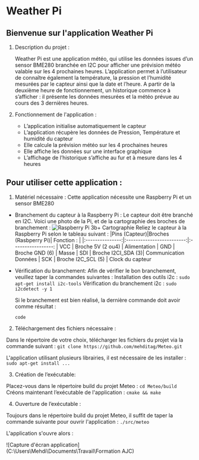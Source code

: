 # Weather Pi

## Bienvenue sur l'application Weather Pi

 1. Description du projet :

	Weather Pi est une application météo, qui utilise les données issues d’un sensor BME280 branchée en I2C pour afficher une prévision météo valable sur les 4 prochaines heures. L’application permet à l’utilisateur de connaître également la température, la pression et l’humidité mesurées par le capteur ainsi que la date et l’heure. A partir de la deuxième heure de fonctionnement, un historique commence à s’afficher : il présente les données mesurées et la météo prévue au cours des 3 dernières heures.

 2. Fonctionnement de l'application :

	- L’application initialise automatiquement le capteur
	- L’application récupère les données de Pression, Température et humidité du capteur
	- Elle calcule la prévision météo sur les 4 prochaines heures
	- Elle affiche les données sur une interface graphique
	- L’affichage de l’historique s’affiche au fur et à mesure dans les 4 heures

## Pour utiliser cette application :

1. Matériel nécessaire :
Cette application nécessite une Raspberry Pi et un sensor BME280 
- Branchement du capteur à la Raspberry Pi : 
	Le capteur doit être branché en I2C. Voici une photo de la Pi, et de la cartographie des broches de branchement : 
	![Raspberry Pi 3b+ Cartographie]([https://www.google.com/search?biw=1600&bih=757&tbm=isch&sa=1&ei=q4bFXKr5A4m0UIyFuUg&q=i2c+raspberry&oq=i2c+raspberry&gs_l=img.3..0l2j0i7i30j0i8i30l7.214504.215177..215712...0.0..1.114.575.5j2......0....1..gws-wiz-img.O33EYEqgHHs#imgrc=MeZYY6T4V0-bMM:](https://www.google.com/search?biw=1600&bih=757&tbm=isch&sa=1&ei=q4bFXKr5A4m0UIyFuUg&q=i2c+raspberry&oq=i2c+raspberry&gs_l=img.3..0l2j0i7i30j0i8i30l7.214504.215177..215712...0.0..1.114.575.5j2......0....1..gws-wiz-img.O33EYEqgHHs#imgrc=MeZYY6T4V0-bMM:))
	Reliez le capteur à la Raspberry Pi selon le tableau suivant : 
|Pins (Capteur)|Broches (Rasbperry Pi)| Fonction :       |
|:---------------:|:-------------------------:|:-----------------:
| VCC               | Broche 5V (2 ou4)    | Alimentation
| GND              | Broche GND (6)        | Masse 
| SDI                 | Broche I2CI_SDA (3)| Communication Données
| SCK               | Broche I2C_SCL (5)   | Clock du capteur

- Vérification du branchement:
Afin de vérifier le bon branchement, veuillez taper la commandes suivantes :
Installation des outils i2c : `sudo apt-get install i2c-tools`
Vérification du branchement i2c : `sudo i2cdetect -y 1`

	Si le branchement est bien réalisé, la dernière commande doit avoir comme résultat : 
	<pre><code>code</code></pre>

2. Téléchargement des fichiers nécessaire :

Dans le répertoire de votre choix, télécharger les fichiers du projet via la commande suivant : `git clone https://github.com/mehditag/Meteo.git `

L'application utilisant plusieurs librairies, il est nécessaire de les installer :
`sudo apt-get install ...`

3. Création de l’exécutable:

Placez-vous dans le répertoire build du projet Meteo : `cd Meteo/build`
Créons maintenant l’exécutable de l'application : `cmake && make`

4. Ouverture de l’exécutable : 

Toujours dans le répertoire build du projet Meteo, il suffit de taper la commande suivante pour ouvrir l'application : `./src/meteo`

L'application s'ouvre alors :

![Capture d'écran application](C:\Users\Mehdi\Documents\Travail\Formation AJC)
